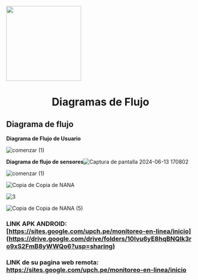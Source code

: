 <p align="left">
  <img src="https://semanadelcannabis.cayetano.edu.pe/assets/img/logo-upch.png" width="200">
  <h1 align="center">Diagramas de Flujo</h1>
</p>





## Diagrama de flujo

**Diagrama de Flujo de Usuario**

![comenzar (1)](https://github.com/lucero-zamora/Grupo3-FdD/assets/165912612/eb9059e1-a847-44c4-aef1-15ed81dab68c)

**Diagrama de flujo de sensores**![Captura de pantalla 2024-06-13 170802](https://github.com/lucero-zamora/Grupo3-FdD/assets/165616361/eae0e4d4-81fe-4337-b10c-b6ddfa176f97)


![comenzar (1)](https://github.com/lucero-zamora/Grupo3-FdD/assets/165912612/eb9059e1-a847-44c4-aef1-15ed81dab68c)


![Copia de Copia de NANA](https://github.com/lucero-zamora/Grupo3-FdD/assets/166184502/4a44145c-f542-4b70-b9d1-276f64982176)


![3](https://github.com/lucero-zamora/Grupo3-FdD/assets/166184502/03086b76-7ab3-4146-af69-e0f73987c60f)

![Copia de Copia de NANA (5)](https://github.com/lucero-zamora/Grupo3-FdD/assets/166184502/da4858d8-0dca-4ba8-a78f-9f79d2abc172)


### LINK APK ANDROID: [https://sites.google.com/upch.pe/monitoreo-en-linea/inicio](https://drive.google.com/drive/folders/10Ivu6yE8hqBNQlk3ro9xS2FmB8yWWQo6?usp=sharing)
### LINK de su pagina web remota: https://sites.google.com/upch.pe/monitoreo-en-linea/inicio





